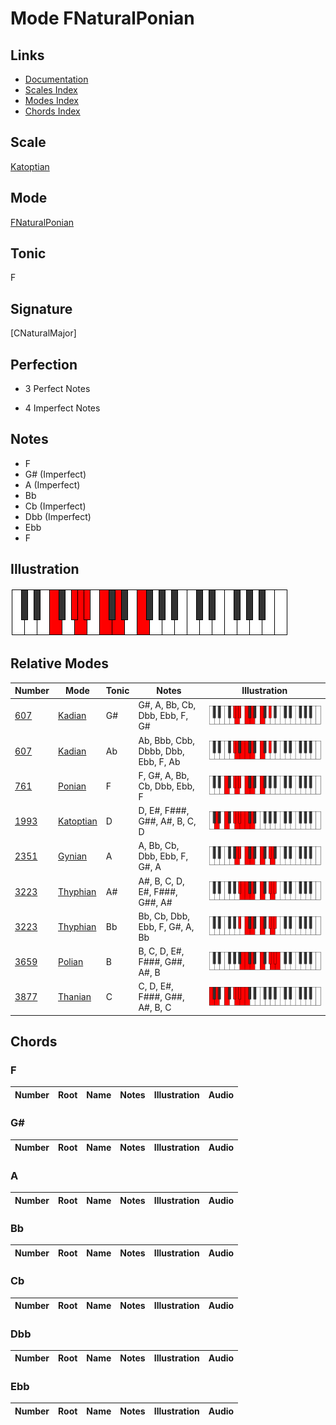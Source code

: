 # Mode FNaturalPonian

## Links

- [Documentation](index.md)
- [Scales Index](Scales.md)
- [Modes Index](Modes.md)
- [Chords Index](Chords.md)

## Scale

[Katoptian](ScaleKatoptian.md)

## Mode

[FNaturalPonian](ModeFNaturalPonian.md)

## Tonic

F

## Signature

[CNaturalMajor]

## Perfection

 - 3 Perfect Notes

 - 4 Imperfect Notes

## Notes

- F
- G# (Imperfect)
- A (Imperfect)
- Bb
- Cb (Imperfect)
- Dbb (Imperfect)
- Ebb
- F

## Illustration

![FNaturalPonian](ModeFNaturalPonian.png)

## Relative Modes

| Number | Mode | Tonic | Notes | Illustration |
|--------|------|-------|-------|--------------|
| [607](https://ianring.com/musictheory/scales/607) | [Kadian](ModeKadian.md) | G# | G#, A, Bb, Cb, Dbb, Ebb, F, G# | ![GSharpKadian](ModeGSharpKadian.png) |
| [607](https://ianring.com/musictheory/scales/607) | [Kadian](ModeKadian.md) | Ab | Ab, Bbb, Cbb, Dbbb, Dbb, Ebb, F, Ab | ![AFlatKadian](ModeAFlatKadian.png) |
| [761](https://ianring.com/musictheory/scales/761) | [Ponian](ModePonian.md) | F | F, G#, A, Bb, Cb, Dbb, Ebb, F | ![FNaturalPonian](ModeFNaturalPonian.png) |
| [1993](https://ianring.com/musictheory/scales/1993) | [Katoptian](ModeKatoptian.md) | D | D, E#, F###, G##, A#, B, C, D | ![DNaturalKatoptian](ModeDNaturalKatoptian.png) |
| [2351](https://ianring.com/musictheory/scales/2351) | [Gynian](ModeGynian.md) | A | A, Bb, Cb, Dbb, Ebb, F, G#, A | ![ANaturalGynian](ModeANaturalGynian.png) |
| [3223](https://ianring.com/musictheory/scales/3223) | [Thyphian](ModeThyphian.md) | A# | A#, B, C, D, E#, F###, G##, A# | ![ASharpThyphian](ModeASharpThyphian.png) |
| [3223](https://ianring.com/musictheory/scales/3223) | [Thyphian](ModeThyphian.md) | Bb | Bb, Cb, Dbb, Ebb, F, G#, A, Bb | ![BFlatThyphian](ModeBFlatThyphian.png) |
| [3659](https://ianring.com/musictheory/scales/3659) | [Polian](ModePolian.md) | B | B, C, D, E#, F###, G##, A#, B | ![BNaturalPolian](ModeBNaturalPolian.png) |
| [3877](https://ianring.com/musictheory/scales/3877) | [Thanian](ModeThanian.md) | C | C, D, E#, F###, G##, A#, B, C | ![CNaturalThanian](ModeCNaturalThanian.png) |

## Chords

### F

| Number | Root | Name | Notes | Illustration | Audio |
|--------|------|------|-------|--------------|-------|

### G#

| Number | Root | Name | Notes | Illustration | Audio |
|--------|------|------|-------|--------------|-------|

### A

| Number | Root | Name | Notes | Illustration | Audio |
|--------|------|------|-------|--------------|-------|

### Bb

| Number | Root | Name | Notes | Illustration | Audio |
|--------|------|------|-------|--------------|-------|

### Cb

| Number | Root | Name | Notes | Illustration | Audio |
|--------|------|------|-------|--------------|-------|

### Dbb

| Number | Root | Name | Notes | Illustration | Audio |
|--------|------|------|-------|--------------|-------|

### Ebb

| Number | Root | Name | Notes | Illustration | Audio |
|--------|------|------|-------|--------------|-------|

